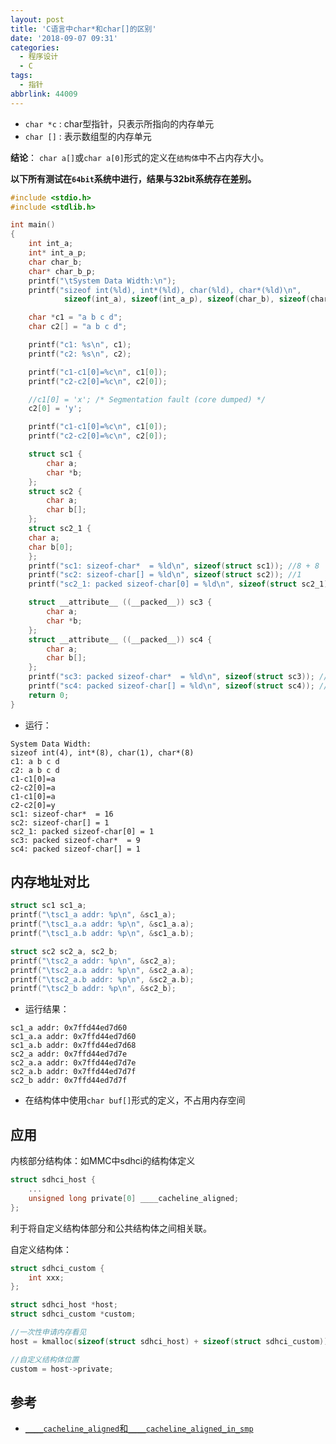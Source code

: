 ```yaml
---
layout: post
title: 'C语言中char*和char[]的区别'
date: '2018-09-07 09:31'
categories:
  - 程序设计
  - C
tags:
  - 指针
abbrlink: 44009
---
```


- `char *c` : char型指针，只表示所指向的内存单元
- `char []` : 表示数组型的内存单元

**结论**： `char a[]`或`char a[0]`形式的定义在`结构体`中不占内存大小。

<!--more-->

**以下所有测试在`64bit`系统中进行，结果与32bit系统存在差别。**
``` C
#include <stdio.h>
#include <stdlib.h>

int main()
{
    int int_a;
    int* int_a_p;
    char char_b;
    char* char_b_p;
    printf("\tSystem Data Width:\n");
    printf("sizeof int(%ld), int*(%ld), char(%ld), char*(%ld)\n",
            sizeof(int_a), sizeof(int_a_p), sizeof(char_b), sizeof(char_b_p));

	char *c1 = "a b c d";
	char c2[] = "a b c d";

	printf("c1: %s\n", c1);
	printf("c2: %s\n", c2);

	printf("c1-c1[0]=%c\n", c1[0]);
	printf("c2-c2[0]=%c\n", c2[0]);

	//c1[0] = 'x'; /* Segmentation fault (core dumped) */
	c2[0] = 'y';

	printf("c1-c1[0]=%c\n", c1[0]);
	printf("c2-c2[0]=%c\n", c2[0]);

	struct sc1 {
		char a;
		char *b;
	};
	struct sc2 {
		char a;
		char b[];
	};
    struct sc2_1 {
    char a;
    char b[0];
    };
	printf("sc1: sizeof-char*  = %ld\n", sizeof(struct sc1)); //8 + 8
	printf("sc2: sizeof-char[] = %ld\n", sizeof(struct sc2)); //1
    printf("sc2_1: packed sizeof-char[0] = %ld\n", sizeof(struct sc2_1)); //1

	struct __attribute__ ((__packed__)) sc3 {
		char a;
		char *b;
	};
	struct __attribute__ ((__packed__)) sc4 {
		char a;
		char b[];
	};
	printf("sc3: packed sizeof-char*  = %ld\n", sizeof(struct sc3)); //1 + 8
	printf("sc4: packed sizeof-char[] = %ld\n", sizeof(struct sc4)); //1
	return 0;
}
```

* 运行：
```
System Data Width:
sizeof int(4), int*(8), char(1), char*(8)
c1: a b c d
c2: a b c d
c1-c1[0]=a
c2-c2[0]=a
c1-c1[0]=a
c2-c2[0]=y
sc1: sizeof-char*  = 16
sc2: sizeof-char[] = 1
sc2_1: packed sizeof-char[0] = 1
sc3: packed sizeof-char*  = 9
sc4: packed sizeof-char[] = 1
```

## 内存地址对比

``` C
struct sc1 sc1_a;
printf("\tsc1_a addr: %p\n", &sc1_a);
printf("\tsc1_a.a addr: %p\n", &sc1_a.a);
printf("\tsc1_a.b addr: %p\n", &sc1_a.b);

struct sc2 sc2_a, sc2_b;
printf("\tsc2_a addr: %p\n", &sc2_a);
printf("\tsc2_a.a addr: %p\n", &sc2_a.a);
printf("\tsc2_a.b addr: %p\n", &sc2_a.b);
printf("\tsc2_b addr: %p\n", &sc2_b);
```
* 运行结果：
```
sc1_a addr: 0x7ffd44ed7d60
sc1_a.a addr: 0x7ffd44ed7d60
sc1_a.b addr: 0x7ffd44ed7d68
sc2_a addr: 0x7ffd44ed7d7e
sc2_a.a addr: 0x7ffd44ed7d7e
sc2_a.b addr: 0x7ffd44ed7d7f
sc2_b addr: 0x7ffd44ed7d7f
```

- 在结构体中使用`char buf[]`形式的定义，不占用内存空间

## 应用

内核部分结构体：如MMC中sdhci的结构体定义
``` C
struct sdhci_host {
    ...
    unsigned long private[0] ____cacheline_aligned;
};
```
利于将自定义结构体部分和公共结构体之间相关联。

自定义结构体：
``` C
struct sdhci_custom {
    int xxx;
};

struct sdhci_host *host;
struct sdhci_custom *custom;

//一次性申请内存看见
host = kmalloc(sizeof(struct sdhci_host) + sizeof(struct sdhci_custom));

//自定义结构体位置
custom = host->private;
```

## 参考

* [`____cacheline_aligned`和`____cacheline_aligned_in_smp`](https://blog.csdn.net/u010383937/article/details/78528750)
